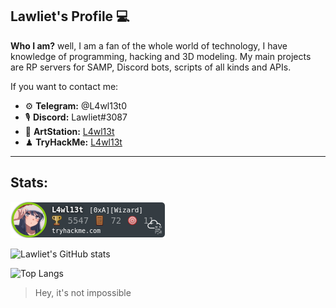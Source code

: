 ## **Lawliet's Profile** 💻

**Who I am?** well, I am a fan of the whole world of technology, I have knowledge of programming, hacking and 3D modeling. My main projects are RP servers for SAMP, Discord bots, scripts of all kinds and APIs.

If you want to contact me:

- ⚙ **Telegram:** @L4wl13t0
- 🎙 **Discord:** Lawliet#3087
- 📁 **ArtStation:** [L4wl13t](https://www.artstation.com/l4wl13t)
- ♟ **TryHackMe:** [L4wl13t](https://tryhackme.com/p/L4wl13t)

***
## Stats:
![Lawliet's TryHackMe stats](https://raw.githubusercontent.com/L4wl13t-0/L4wl13t-0/main/L4wl13t_thm_wizzard.png)


![Lawliet's GitHub stats](https://github-readme-stats.vercel.app/api?username=L4wl13t-0)


![Top Langs](https://github-readme-stats.vercel.app/api/top-langs/?username=L4wl13t-0&langs_count=8)


> Hey, it's not impossible
